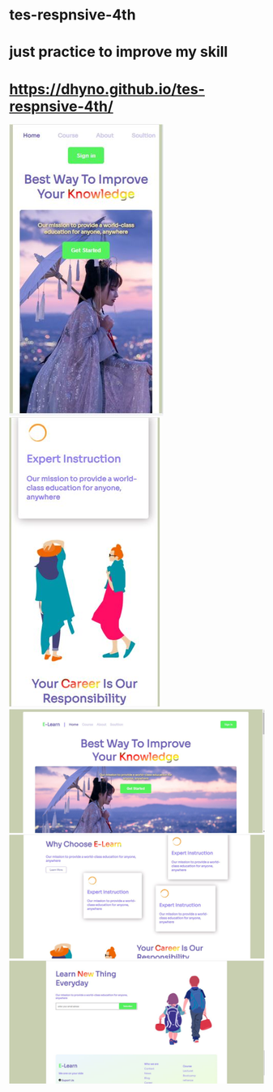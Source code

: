 # tes-respnsive-4th
# just practice to improve my skill</br>
# https://dhyno.github.io/tes-respnsive-4th/
<img src="image/resul4.JPG"/></br>
<img src="image/resul5.JPG"/></br>
<img src="image/result1.JPG"/></br>
<img src="image/resut2.JPG"/></br>
<img src="image/result3.JPG"/></br>

